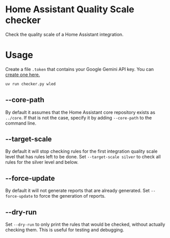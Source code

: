 # Home Assistant Quality Scale checker

Check the quality scale of a Home Assistant integration.

# Usage

Create a file `.token` that contains your Google Gemini API key. You can [create one here.](https://aistudio.google.com/apikey)

```bash
uv run checker.py wled
```

## --core-path

By default it assumes that the Home Assistant core repository exists as `../core`. If that is not the case, specify it by adding `--core-path` to the command line.

## --target-scale

By default it will stop checking rules for the first integration quality scale level that has rules left to be done. Set `--target-scale silver` to check all rules for the silver level and below.

## --force-update

By default it will not generate reports that are already generated. Set `--force-update` to force the generation of reports.

## --dry-run

Set `--dry-run` to only print the rules that would be checked, without actually checking them. This is useful for testing and debugging.
